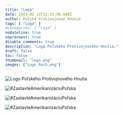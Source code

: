 ```yaml
---
title: "Logá"
date: 2023-02-11T11:31:56.580Z
author: Poľské Protivojnové Hnutie
tags: [ "Logá" ]
#categories: [ "Logá" ]
nodateline: true
noprevnext: true
disable_comments: true
description: "Logá Poľského Protivojnového Hnutia."
draft: false
toc: false
thumbnail: "logo.png"
images: ["Logo_Ruch.png"]
---
```


![Logo Poľského Protivojnového Hnutia](/PRA.jpeg)

![#ZastavteAmerikanizáciuPoľska](/SAP-1.jpeg)

![#ZastavteAmerikanizáciuPoľska](/SAP2.jpeg)

![#ZastavteAmerikanizáciuPoľska](/SAP3.jpeg)
